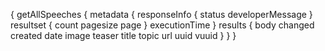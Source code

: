 {
  getAllSpeeches {
    metadata {
      responseInfo {
        status
        developerMessage
      }
      resultset {
        count
        pagesize
        page
      }
      executionTime
    }
    results {
      body
      changed
      created
      date
      image
      teaser
      title
      topic
      url
      uuid
      vuuid
    }
  }
}